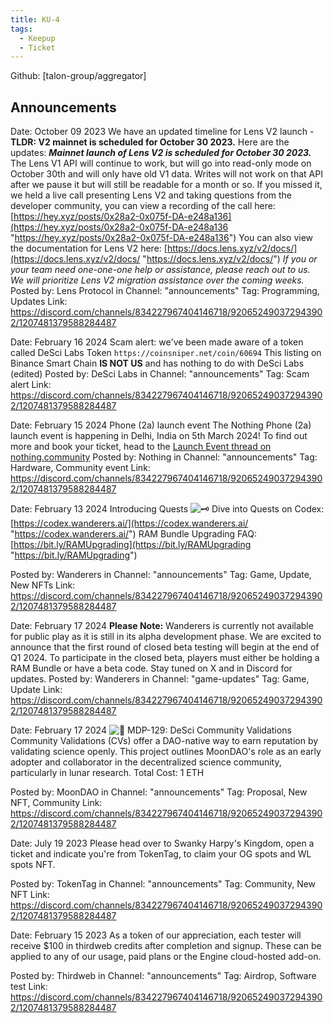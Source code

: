 ```yaml
---
title: KU-4
tags:
  - Keepup
  - Ticket
---
```

Github: [talon-group/aggregator]

## Announcements

Date: October 09 2023
We have an updated timeline for Lens V2 launch - **TLDR: V2 mainnet is scheduled for October 30 2023.** Here are the updates: _**Mainnet launch of Lens V2 is scheduled for October 30 2023.**_ The Lens V1 API will continue to work, but will go into read-only mode on October 30th and will only have old V1 data. Writes will not work on that API after we pause it but will still be readable for a month or so. If you missed it, we held a live call presenting Lens V2 and taking questions from the developer community, you can view a recording of the call here: [https://hey.xyz/posts/0x28a2-0x075f-DA-e248a136](https://hey.xyz/posts/0x28a2-0x075f-DA-e248a136 "https://hey.xyz/posts/0x28a2-0x075f-DA-e248a136") You can also view the documentation for Lens V2 here: [https://docs.lens.xyz/v2/docs/](https://docs.lens.xyz/v2/docs/ "https://docs.lens.xyz/v2/docs/") _If you or your team need one-one-one help or assistance, please reach out to us. We will prioritize Lens V2 migration assistance over the coming weeks._
Posted by: Lens Protocol in Channel: "announcements"
Tag: Programming, Updates
Link: https://discord.com/channels/834227967404146718/920652490372943902/1207481379588284487



Date: February 16 2024
Scam alert: we've been made aware of a token called DeSci Labs Token `https://coinsniper.net/coin/60694` This listing on Binance Smart Chain **IS NOT US** and has nothing to do with DeSci Labs (edited)
Posted by: DeSci Labs in Channel: "announcements"
Tag: Scam alert
Link: https://discord.com/channels/834227967404146718/920652490372943902/1207481379588284487



Date: February 15 2024
Phone (2a) launch event
The Nothing Phone (2a) launch event is happening in Delhi, India on 5th March 2024! To find out more and book your ticket, head to the [Launch Event thread on nothing.community](https://nothing.community/d/5620-phone-2a-launch-event-tickets-delhi "Launch Event thread on nothing.community
(https://nothing.community/d/5620-phone-2a-launch-event-tickets-delhi)")
Posted by: Nothing in Channel: "announcements"
Tag: Hardware, Community event
Link: https://discord.com/channels/834227967404146718/920652490372943902/1207481379588284487



Date: February 13 2024
Introducing Quests ![🗝️](https://discord.com/assets/fe85d0b93f569d442440.svg)
Dive into Quests on Codex: [https://codex.wanderers.ai/](https://codex.wanderers.ai/ "https://codex.wanderers.ai/") RAM Bundle Upgrading FAQ: [https://bit.ly/RAMUpgrading](https://bit.ly/RAMUpgrading "https://bit.ly/RAMUpgrading")

Posted by: Wanderers in Channel: "announcements"
Tag: Game, Update, New NFTs
Link: https://discord.com/channels/834227967404146718/920652490372943902/1207481379588284487



Date: February 17 2024
**Please Note:** Wanderers is currently not available for public play as it is still in its alpha development phase. We are excited to announce that the first round of closed beta testing will begin at the end of Q1 2024. To participate in the closed beta, players must either be holding a RAM Bundle or have a beta code. Stay tuned on X and in Discord for updates.
Posted by: Wanderers in Channel: "game-updates"
Tag: Game, Update
Link: https://discord.com/channels/834227967404146718/920652490372943902/1207481379588284487


Date: February 17 2024
![🔹](https://discord.com/assets/ac4719c5b6eb512748de.svg) MDP-129: DeSci Community Validations Community Validations (CVs) offer a DAO-native way to earn reputation by validating science openly. This project outlines MoonDAO's role as an early adopter and collaborator in the decentralized science community, particularly in lunar research. Total Cost: 1 ETH

Posted by: MoonDAO in Channel: "announcements"
Tag: Proposal, New NFT, Community
Link: https://discord.com/channels/834227967404146718/920652490372943902/1207481379588284487


Date: July 19 2023
Please head over to Swanky Harpy's Kingdom, open a ticket and indicate you're from TokenTag, to claim your OG spots and WL spots NFT.

Posted by: TokenTag in Channel: "announcements"
Tag: Community, New NFT
Link: https://discord.com/channels/834227967404146718/920652490372943902/1207481379588284487


Date: February 15 2023
As a token of our appreciation, each tester will receive $100 in thirdweb credits after completion and signup. These can be applied to any of our usage, paid plans or the Engine cloud-hosted add-on.

Posted by: Thirdweb in Channel: "announcements"
Tag: Airdrop, Software test
Link: https://discord.com/channels/834227967404146718/920652490372943902/1207481379588284487